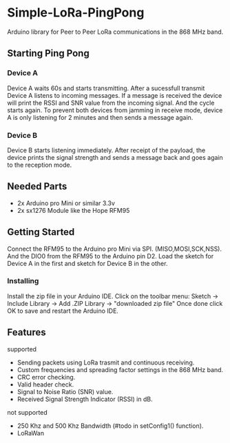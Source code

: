 

# Simple-LoRa-PingPong
Arduino library for Peer to Peer LoRa communications in the 868 MHz band.

## Starting Ping Pong
### Device A
Device A waits 60s and starts transmitting. After a sucessfull transmit Device A listens to incoming messages.
If a message is received the device will print the RSSI and SNR value from the incoming signal. And the cycle starts again.
To prevent both devices from jamming in receive mode, device A is only listening for 2 minutes and then sends a message again.

### Device B
Device B starts listening immediately. After receipt of the payload, the device prints the signal strength and sends a message back and goes again to the reception mode.


## Needed Parts
* 2x Arduino pro Mini or similar 3.3v
* 2x sx1276 Module like the Hope RFM95

## Getting Started
Connect the RFM95 to the Arduino pro Mini via SPI. (MISO,MOSI,SCK,NSS).
And the DIO0 from the RFM95 to the Arduino pin D2.
Load the sketch for Device A in the first and sketch for Device B in the other. 

### Installing
Install the zip file in your Arduino IDE.
Click on the toolbar menu: Sketch -> Include Library -> Add .ZIP Library -> "downloaded zip file"
Once done click OK to save and restart the Arduino IDE.

## Features
supported
* Sending packets using LoRa trasmit and continuous receiving.
* Custom frequencies and spreading factor settings in the 868 MHz band.
* CRC error checking.
* Valid header check.
* Signal to Noise Ratio (SNR) value.
* Received Signal Strength Indicator (RSSI) in dB.

not supported

* 250 Khz and 500 Khz Bandwidth (#todo in setConfig1() function).
* LoRaWan

